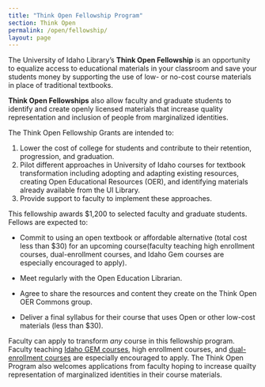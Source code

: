 ```yaml
---
title: "Think Open Fellowship Program"
section: Think Open
permalink: /open/fellowship/
layout: page
--- 
```


The University of Idaho Library’s **Think Open Fellowship** is an opportunity to equalize access to educational materials in your classroom and save your students money by supporting the use of low- or no-cost course materials in place of traditional textbooks. 

**Think Open Fellowships** also allow faculty and graduate students to identify and create openly licensed materials that increase quality representation and inclusion of people from marginalized identities. 

The Think Open Fellowship Grants are intended to:

1. Lower the cost of college for students and contribute to their retention, progression, and graduation.
2. Pilot different approaches in University of Idaho courses for textbook transformation including adopting and adapting existing resources, creating Open Educational Resources (OER), and identifying materials already available from the UI Library.
3. Provide support to faculty to implement these approaches.

This fellowship awards $1,200 to selected faculty and graduate students. Fellows are expected to:

* Commit to using an open textbook or affordable alternative (total cost less than $30) for an upcoming course(faculty teaching high enrollment courses, dual-enrollment courses, and Idaho Gem courses are especially encouraged to apply).

* Meet regularly with the Open Education Librarian.

* Agree to share the resources and content they create on the Think Open OER Commons group.

* Deliver a final syllabus for their course that uses Open or other low-cost materials (less than $30).

Faculty can apply to transform _any_ course in this fellowship program. Faculty teaching [Idaho GEM courses](http://coursetransfer.idaho.gov/GEMsearch.aspx), high enrollment courses, and [dual-enrollment courses](https://dualcredit.uidaho.edu/) are especially encouraged to apply. The Think Open Program also welcomes applications from faculty hoping to increase quailty representation of marginalized identities in their course materials.

<!--
**The application deadline is May 29th, 2020!**

{:.btn .btn-lg .btn-pride-gold .ml-3}
[Click Here to Apply](https://uidaho.co1.qualtrics.com/jfe/form/SV_9ts4qDf4pTXifpr)
-->
